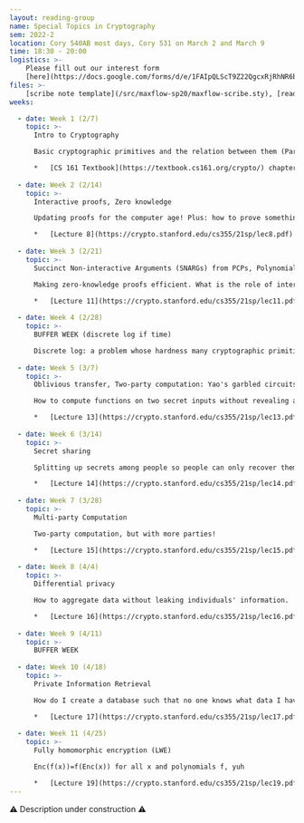 ```yaml
---
layout: reading-group
name: Special Topics in Cryptography
sem: 2022-2
location: Cory 540AB most days, Cory 531 on March 2 and March 9
time: 18:30 - 20:00
logistics: >-
    Please fill out our interest form 
    [here](https://docs.google.com/forms/d/e/1FAIpQLScT9Z22QgcxRjRhNR6bRUvVbK9QGgRKL0WfLcwEVu4oIXrLNA/viewform) to join this reading group
files: >- 
    [scribe note template](/src/maxflow-sp20/maxflow-scribe.sty), [reading group recordings (coming soon)](https://drive.google.com/drive/u/1/folders/14DkB_s1pBs5ta5ciFTtwFpTQj53Bqr5H)
weeks:

  - date: Week 1 (2/7)
    topic: >-
      Intro to Cryptography

      Basic cryptographic primitives and the relation between them (Part 1 aka CS161 Crypto Module Crash Course): Encryption / Authentication : Symmetric / Asymmetric. Commitments. Basic cryptographic primitives and the relation between them (Part 2):  Lecture 1 cont. OWF => PRG => PRF if we have time.

      *   [CS 161 Textbook](https://textbook.cs161.org/crypto/) chapters 5-12 except for chapter 10
  
  - date: Week 2 (2/14)
    topic: >-
      Interactive proofs, Zero knowledge

      Updating proofs for the computer age! Plus: how to prove something without giving away any knowledge

      *   [Lecture 8](https://crypto.stanford.edu/cs355/21sp/lec8.pdf)
  
  - date: Week 3 (2/21)
    topic: >-
      Succinct Non-interactive Arguments (SNARGs) from PCPs, Polynomial commitments

      Making zero-knowledge proofs efficient. What is the role of interactivity and randomness in proof?

      *   [Lecture 11](https://crypto.stanford.edu/cs355/21sp/lec11.pdf)
  
  - date: Week 4 (2/28)
    topic: >-
      BUFFER WEEK (discrete log if time)

      Discrete log: a problem whose hardness many cryptographic primitives depend on.
  
  - date: Week 5 (3/7)
    topic: >-
      Oblivious transfer, Two-party computation: Yao's garbled circuits

      How to compute functions on two secret inputs without revealing anything but their output. How to request information without revealing what you requested.

      *   [Lecture 13](https://crypto.stanford.edu/cs355/21sp/lec13.pdf)
  
  - date: Week 6 (3/14)
    topic: >-
      Secret sharing

      Splitting up secrets among people so people can only recover them by pooling their information.

      *   [Lecture 14](https://crypto.stanford.edu/cs355/21sp/lec14.pdf)
  
  - date: Week 7 (3/28)
    topic: >-
      Multi-party Computation

      Two-party computation, but with more parties!

      *   [Lecture 15](https://crypto.stanford.edu/cs355/21sp/lec15.pdf)
  
  - date: Week 8 (4/4)
    topic: >-
      Differential privacy

      How to aggregate data without leaking individuals' information.

      *   [Lecture 16](https://crypto.stanford.edu/cs355/21sp/lec16.pdf)
  
  - date: Week 9 (4/11)
    topic: >-
      BUFFER WEEK
  
  - date: Week 10 (4/18)
    topic: >-
      Private Information Retrieval

      How do I create a database such that no one knows what data I have retrieved from the database?

      *   [Lecture 17](https://crypto.stanford.edu/cs355/21sp/lec17.pdf)
  
  - date: Week 11 (4/25)
    topic: >-
      Fully homomorphic encryption (LWE)

      Enc(f(x))=f(Enc(x)) for all x and polynomials f, yuh

      *   [Lecture 19](https://crypto.stanford.edu/cs355/21sp/lec19.pdf )
---
```


⚠️ Description under construction ⚠️  ️
